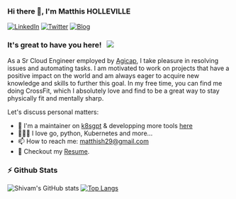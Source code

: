 ### Hi there 👋, I'm Matthis HOLLEVILLE

[![LinkedIn](https://img.shields.io/badge/linkedin-%230077B5.svg?style=for-the-badge&logo=linkedin&logoColor=white)](https://www.linkedin.com/in/matthis-holleville/)
[![Twitter](https://img.shields.io/badge/Twitter-%231DA1F2.svg?style=for-the-badge&logo=Twitter&logoColor=white)](https://twitter.com/sreguys)
[![Blog](https://img.shields.io/badge/BLOG-blue?style=for-the-badge&logo=blogger&logoColor=white)](https://tpamp.gitlab.io/blog/)



### It's great to have you here! &nbsp; ![](https://visitor-badge.glitch.me/badge?page_id=matthisholleville.matthisholleville&style=flat-square&color=0088cc)

As a Sr Cloud Engineer employed by [Agicap](https://agicap.com/), I take pleasure in resolving issues and automating tasks. I am motivated to work on projects that have a positive impact on the world and am always eager to acquire new knowledge and skills to further this goal. In my free time, you can find me doing CrossFit, which I absolutely love and find to be a great way to stay physically fit and mentally sharp.

Let's discuss personal matters:

- 🔭 I'm a maintainer on [k8sgpt](https://github.com/k8sgpt-ai/k8sgpt) & developping more tools [here](https://github.com/matthisholleville)
- 👨🏻‍💻 I love go, python, Kubernetes and more...
- 📫 How to reach me: matthish29@gmail.com
- 📝 Checkout my [Resume](https://github.com/matthisholleville/matthisholleville/blob/master/resume.pdf).

### ⚡ Github Stats

![Shivam's GitHub stats](https://github-readme-stats-sigma-five.vercel.app/api?username=matthisholleville&hide=stars&count_private=true&show_icons=true&theme=radical)
[![Top Langs](https://github-readme-stats-sigma-five.vercel.app/api/top-langs/?username=matthisholleville&layout=compact&theme=radical)](https://github.com/matthisholleville/github-readme-stats)

<!--
**matthisholleville/matthisholleville** is a ✨ _special_ ✨ repository because its `README.md` (this file) appears on your GitHub profile.

Here are some ideas to get you started:

- 🔭 I’m currently working on ...
- 🌱 I’m currently learning ...
- 👯 I’m looking to collaborate on ...
- 🤔 I’m looking for help with ...
- 💬 Ask me about ...
- 📫 How to reach me: ...
- 😄 Pronouns: ...
- ⚡ Fun fact: ...
-->
